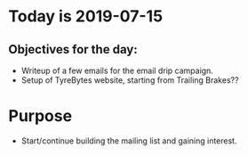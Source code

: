 # Today is 2019-07-15

## Objectives for the day:

- Writeup of a few emails for the email drip campaign.
- Setup of TyreBytes website, starting from Trailing Brakes??

# Purpose

- Start/continue building the mailing list and gaining interest.
